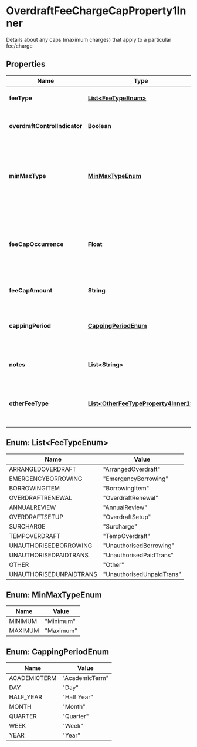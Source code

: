 

# OverdraftFeeChargeCapProperty1Inner

Details about any caps (maximum charges) that apply to a particular fee/charge

## Properties

| Name | Type | Description | Notes |
|------------ | ------------- | ------------- | -------------|
|**feeType** | [**List&lt;FeeTypeEnum&gt;**](#List&lt;FeeTypeEnum&gt;) | Fee/charge type which is being capped |  |
|**overdraftControlIndicator** | **Boolean** | Specifies for the overdraft control feature/benefit |  [optional] |
|**minMaxType** | [**MinMaxTypeEnum**](#MinMaxTypeEnum) | Indicates that this is the minimum/ maximum fee/charge that can be applied by the financial institution |  |
|**feeCapOccurrence** | **Float** | fee/charges are captured dependent on the number of occurrences rather than capped at a particular amount |  [optional] |
|**feeCapAmount** | **String** | Cap amount charged for a fee/charge |  [optional] |
|**cappingPeriod** | [**CappingPeriodEnum**](#CappingPeriodEnum) | Period e.g. day, week, month etc. for which the fee/charge is capped |  [optional] |
|**notes** | **List&lt;String&gt;** | Notes related to Overdraft fee charge cap |  [optional] |
|**otherFeeType** | [**List&lt;OtherFeeTypeProperty4Inner1&gt;**](OtherFeeTypeProperty4Inner1.md) | Other fee type code which is not available in the standard code set |  [optional] |



## Enum: List&lt;FeeTypeEnum&gt;

| Name | Value |
|---- | -----|
| ARRANGEDOVERDRAFT | &quot;ArrangedOverdraft&quot; |
| EMERGENCYBORROWING | &quot;EmergencyBorrowing&quot; |
| BORROWINGITEM | &quot;BorrowingItem&quot; |
| OVERDRAFTRENEWAL | &quot;OverdraftRenewal&quot; |
| ANNUALREVIEW | &quot;AnnualReview&quot; |
| OVERDRAFTSETUP | &quot;OverdraftSetup&quot; |
| SURCHARGE | &quot;Surcharge&quot; |
| TEMPOVERDRAFT | &quot;TempOverdraft&quot; |
| UNAUTHORISEDBORROWING | &quot;UnauthorisedBorrowing&quot; |
| UNAUTHORISEDPAIDTRANS | &quot;UnauthorisedPaidTrans&quot; |
| OTHER | &quot;Other&quot; |
| UNAUTHORISEDUNPAIDTRANS | &quot;UnauthorisedUnpaidTrans&quot; |



## Enum: MinMaxTypeEnum

| Name | Value |
|---- | -----|
| MINIMUM | &quot;Minimum&quot; |
| MAXIMUM | &quot;Maximum&quot; |



## Enum: CappingPeriodEnum

| Name | Value |
|---- | -----|
| ACADEMICTERM | &quot;AcademicTerm&quot; |
| DAY | &quot;Day&quot; |
| HALF_YEAR | &quot;Half Year&quot; |
| MONTH | &quot;Month&quot; |
| QUARTER | &quot;Quarter&quot; |
| WEEK | &quot;Week&quot; |
| YEAR | &quot;Year&quot; |



